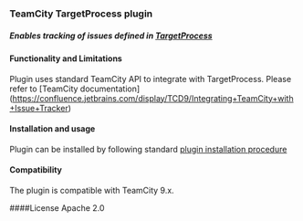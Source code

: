 ### TeamCity TargetProcess plugin
##### Enables tracking of issues defined in [TargetProcess](http://www.targetprocess.com/)

#### Functionality and Limitations

Plugin uses standard TeamCity API to integrate with TargetProcess. Please refer to [TeamCity documentation] (https://confluence.jetbrains.com/display/TCD9/Integrating+TeamCity+with+Issue+Tracker)

#### Installation and usage

Plugin can be installed by following standard [plugin installation procedure](https://confluence.jetbrains.com/display/TCD9/Installing+Additional+Plugins)

#### Compatibility

The plugin is compatible with TeamCity 9.x.

####License
Apache 2.0
